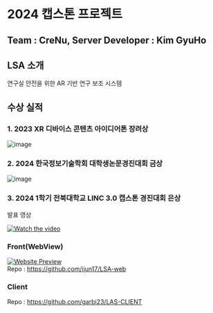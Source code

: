 # 2024 캡스톤 프로젝트
## Team : CreNu, Server Developer : Kim GyuHo

## LSA 소개
연구실 안전을 위한 AR 기반 연구 보조 시스템

## 수상 실적
### 1. 2023 XR 디바이스 콘텐츠 아이디어톤 장려상
![image](https://github.com/GyuHo123/LSA_Server_SpringBoot/assets/74482513/677c8f86-3b07-465c-9ee8-5f5f014341c2)

### 2. 2024 한국정보기술학회 대학생논문경진대회 금상
![image](https://github.com/GyuHo123/LSA_Server_SpringBoot/assets/74482513/504b6834-0620-4ef9-987d-c2838d8ffd3e)

### 3. 2024 1학기 전북대학교 LINC 3.0 캡스톤 경진대회 은상

발표 영상


[![Watch the video](https://img.youtube.com/vi/Nzvht-6yD8w/0.jpg)](https://www.youtube.com/watch?v=Nzvht-6yD8w)


### Front(WebView)
[![Website Preview](https://image.thum.io/get/https://tawkor.xyz/LSA)](https://tawkor.xyz/LSA)  
Repo : https://github.com/ijun17/LSA-web

### Client
Repo : https://github.com/garbi23/LAS-CLIENT
